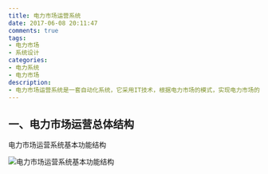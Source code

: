 ```yaml
---
title: 电力市场运营系统
date: 2017-06-08 20:11:47
comments: true
tags:
- 电力市场
- 系统设计
categories:
- 电力系统
- 电力市场
description:
- 电力市场运营系统是一套自动化系统，它采用IT技术，根据电力市场的模式，实现电力市场的规则，以支持电力市场的运营，既保证市场竞争的公平、公正和公开，又保证电力系统的安全、稳定、优质和经济运行。
---
```

## 一、电力市场运营总体结构
电力市场运营系统基本功能结构

![电力市场运营系统基本功能结构](http://wx1.sinaimg.cn/mw690/c2781ec1ly1fge2ztk067j20h90b3aav.jpg)

